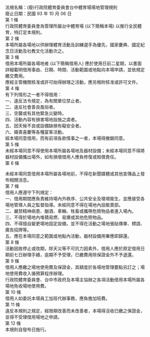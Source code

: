 法規名稱：(廢)行政院體育委員會台中體育場場地管理規則  
廢止日期：民國 93 年 10 月 06 日  
第 1 條  
行政院體育委員會為管理所屬台中體育場 (以下簡稱本場) 以推行全民體  
育，特訂定本規則。  
第 2 條  
本場所屬各場地以供辦理體育活動及訓練選手為優先，國家慶典、國定紀  
念日活動及社教文化活動次之。  
第 3 條  
借用本場所屬各場地者 (以下簡稱借用人) 應於使用日前二星期，以書面  
詳細載明借用事由、日期、時間、活動範圍或地點向本場申請，並依規定  
繳交費用。  
應經主管機關核准或許可始得辦理之活動，應另檢附核准或許可文件。  
第 4 條  
有下列情形之一者不得借用：  
一、違反法令規定，為有關單位禁止者。  
二、違反社會善良風俗者。  
三、空襲或有其他緊急災變時。  
四、活動內容有損害場地設施之虞者。  
五、因天候不良或設備缺損有礙安全者。  
六、婚喪喜慶等各種宴客活動。  
經本場同意借用，而有前項各款情事之一者，本場得撤銷同意。  
第 5 條  
未經本場同意不得使用本場所屬各場地及器材設備；未經本場同意不得將  
器材設備攜出場外，如有損壞借用人應負修復或賠償責任。  
第 6 條  


未經本場同意借用本場所屬各場地前，不得在新聞媒體或其他宣傳品上發  
布相關消息。  
第 7 條  
借用人應遵守下列規定：  
一、借用期間應負責維持場內外秩序、公共安全及環境衛生，並應接受各  
場地管理人員之監督指導。未經同意不得在場地內設販賣部。  
二、嚴禁精神病患、酗酒、車輛、牲畜或攜帶危險物品者進入場內。  
三、不得於場地內堆積易燃、易爆或其他危險物品。  
四、不得擅自變更場地固定設備，並不得在活動之場地張貼傳單、標語、  
廣告招牌等。  
五、應在本場同意之範圍或地點內活動，器材設備用畢應即歸還。  
第 8 條  
活動因故停止或改期，除天災等不可抗力因素外，借用人應於原定借用日  
期前七日辦理手續，逾期不予受理，已繳費用除保證金外不予退還。  
第 9 條  
借用人應繳之場地使用費及保證金，其額度於各場地管理要點另訂之；場  
地使用費收入循預算程序辦理。  
行政院體育委員會、台中市政府及本場主協辦之各項活動借用本場所屬各  
場地免收場地使用費。  
第 10 條  
借用人如委託本場員工加班代辦事務，應負擔加班費。  
第 11 條  
違反本規則之規定，經限期改善而未改善者，本場得沒收已繳之保證金，  
並得不受理借用場地之申請。  
第 12 條  
本規則自發布日施行。  


